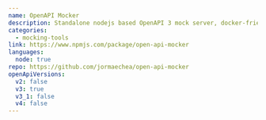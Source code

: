 ```yaml
---
name: OpenAPI Mocker
description: Standalone nodejs based OpenAPI 3 mock server, docker-friendly with request validation and autoreload.
categories:
  - mocking-tools
link: https://www.npmjs.com/package/open-api-mocker
languages:
  node: true
repo: https://github.com/jormaechea/open-api-mocker
openApiVersions:
  v2: false
  v3: true
  v3_1: false
  v4: false
---
```

